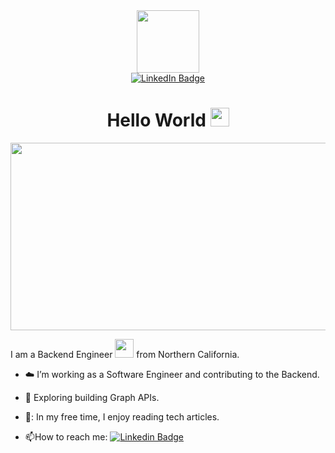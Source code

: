 <div id="header" align="center">
  <img src="https://media.giphy.com/media/M9gbBd9nbDrOTu1Mqx/giphy.gif" width="100"/>
</div>

<div id="badges" align="center">
  <a href="https://www.linkedin.com/in/gautam417/">
    <img src="https://img.shields.io/badge/LinkedIn-blue?style=for-the-badge&logo=linkedin&logoColor=white" alt="LinkedIn Badge"/>
  </a>
</div>

<div align="center">
  <img src="https://komarev.com/ghpvc/?username=gautam417&style=flat-square&color=blue" alt=""/>
</div>

<h1 align="center">
  Hello World
  <img src="https://media.giphy.com/media/hvRJCLFzcasrR4ia7z/giphy.gif" width="30px"/>
</h1>

<div align="center">
  <img src="https://media.giphy.com/media/dWesBcTLavkZuG35MI/giphy.gif" width="600" height="300"/>
</div>

I am a Backend Engineer <img src="https://media.giphy.com/media/WUlplcMpOCEmTGBtBW/giphy.gif" width="30"> from Northern California.

- :cloud: I’m working as a Software Engineer and contributing to the Backend.

- :seedling: Exploring building Graph APIs.

- 📖: In my free time, I enjoy reading tech articles.

- :mailbox:How to reach me: [![Linkedin Badge](https://img.shields.io/badge/-Gautam%20Mehta-blue?style=flat&logo=Linkedin&logoColor=white)](https://www.linkedin.com/in/gautam417/)
<!--
**gautam417/gautam417** is a ✨ _special_ ✨ repository because its `README.md` (this file) appears on your GitHub profile.
